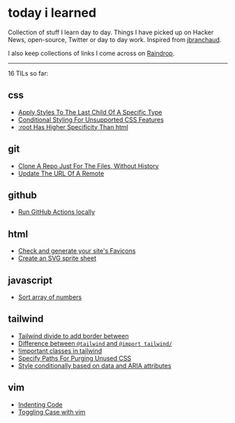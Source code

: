 # today i learned

Collection of stuff I learn day to day. Things I have picked up on Hacker News, open-source, Twitter or day to day work. Inspired from [jbranchaud](https://news.ycombinator.com/item?id=22908044).

I also keep collections of links I come across on [Raindrop](https://raindrop.io/adhiraj/).

---

16 TILs so far:

## css

- [Apply Styles To The Last Child Of A Specific Type](/css/apply-styles-to-the-last-child-of-a-specific-type.md)
- [Conditional Styling For Unsupported CSS Features](/css/conditional-styling-for-unsupported-css-features.md)
- [:root Has Higher Specificity Than html](/css/root-has-higher-specificity-than-html.md)

## git

- [Clone A Repo Just For The Files, Without History](/git/clone-a-repo-just-for-the-files-without-history.md)
- [Update The URL Of A Remote](/git/update-the-url-of-a-remote.md)

## github

- [Run GitHub Actions locally](/github/run-github-actions-locally.md)

## html

- [Check and generate your site's Favicons](/html/check-and-generate-favicons.md)
- [Create an SVG sprite sheet](/html/create-an-svg-sprite-sheet.md)

## javascript

- [Sort array of numbers](/javascript/sort-numbers.md)

## tailwind

- [Tailwind divide to add border between](/tailwind/divide-to-add-border-between.md)
- [Difference between `@tailwind` and `@import tailwind/`](/tailwind/import-tailwind.md)
- [!important classes in tailwind](/tailwind/important-classes-in-tailwind.md)
- [Specify Paths For Purging Unused CSS](/tailwind/specify-paths-for-purging-unused-css.md)
- [Style conditionally based on data and ARIA attributes](/tailwind/style-conditionally-based-on-data-and-aria-attributes.md)

## vim

- [Indenting Code](/vim/indenting-code.md)
- [Toggling Case with vim](/vim/toggling-case-with-vim.md)
